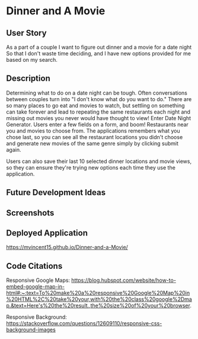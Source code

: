 # Dinner and A Movie

## User Story

As a part of a couple
I want to figure out dinner and a movie for a date night
So that I don't waste time deciding, and I have new options provided for me based on my search.


## Description

Determining what to do on a date night can be tough. Often conversations between couples turn into "I don't know what do you want to do." There are so many places to go eat and movies to watch, but settling on something can take forever and lead to repeating the same restaurants each night and missing out movies you never would have thought to view! Enter Date Night Generator. Users enter a few fields on a form, and boom! Restaurants near you and movies to choose from. The applications remembers what you chose last, so you can see all the restaurant locations you didn't choose and generate new movies of the same genre simply by clicking submit again. 

Users can also save their last 10 selected dinner locations and movie views, so they can ensure they're trying new options each time they use the application. 


## Future Development Ideas



## Screenshots



## Deployed Application

https://mvincent15.github.io/Dinner-and-a-Movie/

## Code Citations

Responsive Google Maps: https://blog.hubspot.com/website/how-to-embed-google-map-in-html#:~:text=To%20make%20a%20responsive%20Google%20Map%20in%20HTML%2C%20take%20your,with%20the%20class%20google%2Dmap.&text=Here's%20the%20result.,the%20size%20of%20your%20browser.

Responsive Background: https://stackoverflow.com/questions/12609110/responsive-css-background-images




